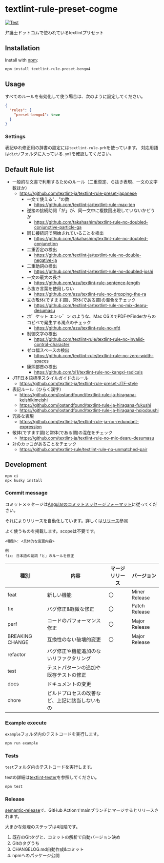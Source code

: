 # textlint-rule-preset-cogme

[![Test](https://github.com/bengo4/textlint-rule-preset-bengo4/actions/workflows/test.yml/badge.svg)](https://github.com/bengo4/textlint-rule-preset-bengo4/actions/workflows/test.yml)

弁護士ドットコムで使われているtextlintプリセット

## Installation

Install with [npm](https://www.npmjs.com/):

```sh
npm install textlint-rule-preset-bengo4
```
## Usage

すべてのルールを有効化して使う場合は、次のように設定してください。

```json
{
  "rules": {
    "preset-bengo4": true
  }
}
```

### Settings

表記ゆれ修正用の辞書の設定には`textlint-rule-prh`を使っています。
対応用語は`dict/`フォルダに入っている`.yml`を確認してください。

## Default Rule list

- 一般的な文書で利用するためのルール（二重否定、ら抜き表現、一文の文字数ほか）
  - https://github.com/textlint-ja/textlint-rule-preset-japanese
     - 一文で使える"、"の数
       - https://github.com/textlint-ja/textlint-rule-max-ten
     - 逆接の接続助詞「が」が、同一文中に複数回出現していないかどうか
       - https://github.com/takahashim/textlint-rule-no-doubled-conjunctive-particle-ga
     - 同じ接続詞で開始されていることを検出
       - https://github.com/takahashim/textlint-rule-no-doubled-conjunction
     - 二重否定の検出
       - https://github.com/textlint-ja/textlint-rule-no-double-negative-ja
     - 二重助詞の検出
       - https://github.com/textlint-ja/textlint-rule-no-doubled-joshi
     - 一文の最大の長さ
       - https://github.com/azu/textlint-rule-sentence-length
     - ら抜き言葉を使用しない
       - https://github.com/azu/textlint-rule-no-dropping-the-ra
     - 文の敬体(ですます調)、常体(である調)の混合をチェック
       - https://github.com/textlint-ja/textlint-rule-no-mix-dearu-desumasu
     - ホ゜ケット エンシ゛ン のような、Mac OS XでPDFやFinderからのコピペで発生する濁点のチェック
       - https://github.com/azu/textlint-rule-no-nfd
     - 制御文字の検出
       - https://github.com/textlint-rule/textlint-rule-no-invalid-control-character
     - ゼロ幅スペースの検出
       - https://github.com/textlint-rule/textlint-rule-no-zero-width-spaces
     - 康煕部首の検出
       - https://github.com/xl1/textlint-rule-no-kangxi-radicals
- JTF日本語標準スタイルガイドのルール
  - https://github.com/textlint-ja/textlint-rule-preset-JTF-style
- 表記ルール（ひらく漢字）
  - https://github.com/lostandfound/textlint-rule-ja-hiragana-keishikimeishi
  - https://github.com/lostandfound/textlint-rule-ja-hiragana-fukushi
  - https://github.com/lostandfound/textlint-rule-ja-hiragana-hojodoushi
- 冗長な表現
  - https://github.com/textlint-ja/textlint-rule-ja-no-redundant-expression
- 敬体(ですます調)と常体(である調)の混在をチェック
  - https://github.com/textlint-ja/textlint-rule-no-mix-dearu-desumasu
- 対のカッコがあることをチェック
  - https://github.com/textlint-rule/textlint-rule-no-unmatched-pair

## Development

```sh
npm ci
npx husky install
```

### Commit message

コミットメッセージは[Angularのコミットメッセージフォーマット](https://github.com/angular/angular/blob/master/CONTRIBUTING.md#-commit-message-format)に従ってください。

それによりリリースを自動化しています。詳しくは[リリース](#リリース)参照

よく使うものを掲載します。scopeは不要です。

```
<種別>: <具体的な変更内容>

例
fix: 日本語の副詞「と」のルールを修正
```

| 種別            | 内容                                           | マージリリース | バージョン    |
| --------------- | ---------------------------------------------- | -------------- | ------------- |
| feat            | 新しい機能                                     | 〇             | Miner Release |
| fix             | バグ修正&軽微な修正                            | 〇             | Patch Release |
| perf            | コードのパフォーマンス修正                     | 〇             | Major Release |
| BREAKING CHANGE | 互換性のない破壊的変更                         | 〇             | Major Release |
| refactor        | バグ修正や機能追加のないリファクタリング       |                |               |
| test            | テストパターンの追加や既存テストの修正         |                |               |
| docs            | ドキュメントの変更                             |                |               |
| chore           | ビルドプロセスの改善など、上記に該当しないもの |                |               |

### Example execute

`example`フォルダ内のテストコードを実行します。

```sh
npm run example
```

### Tests

`test`フォルダ内のテストコードを実行します。

testの詳細は[textlint-tester](https://github.com/textlint/textlint-tester)を参照してください。

```sh
npm test
```

### Release

[semantic-release](https://semantic-release.gitbook.io/semantic-release/)で、GitHub Actionでmainブランチにマージするとリリースされます。

大まかな処理のステップは4段階です。

1. 既存のGitタグと、コミットの解析で自動バージョン決め
1. Gitのタグうち
1. CHANGELOG.md自動作成&コミット
1. npmへのパッケージ公開

